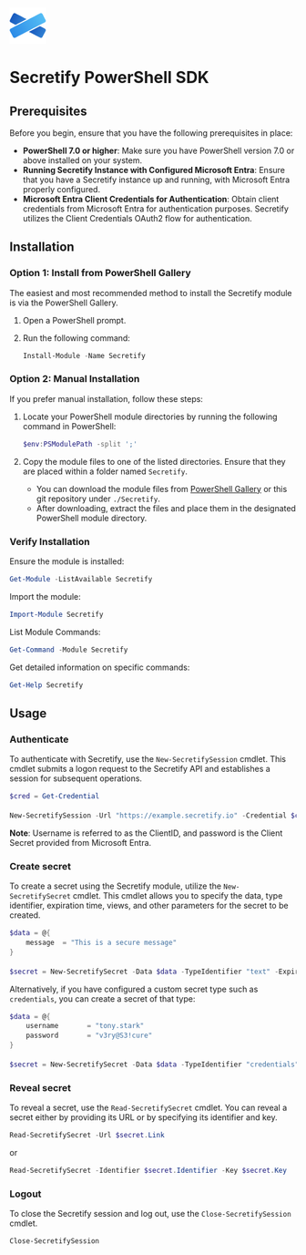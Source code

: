 ![Alt text](assets/icon-64.png?raw=true "Title")

# Secretify PowerShell SDK

## Prerequisites

Before you begin, ensure that you have the following prerequisites in place:

* **PowerShell 7.0 or higher**: Make sure you have PowerShell version 7.0 or above installed on your system.
* **Running Secretify Instance with Configured Microsoft Entra**: Ensure that you have a Secretify instance up and running, with Microsoft Entra properly configured.
* **Microsoft Entra Client Credentials for Authentication**: Obtain client credentials from Microsoft Entra for authentication purposes. Secretify utilizes the Client Credentials OAuth2 flow for authentication.

## Installation

### Option 1: Install from PowerShell Gallery

The easiest and most recommended method to install the Secretify module is via the PowerShell Gallery.

1. Open a PowerShell prompt.
2. Run the following command:

    ```powershell
    Install-Module -Name Secretify
    ```

### Option 2: Manual Installation

If you prefer manual installation, follow these steps:

1. Locate your PowerShell module directories by running the following command in PowerShell:

    ```powershell
    $env:PSModulePath -split ';'
    ```

2. Copy the module files to one of the listed directories. Ensure that they are placed within a folder named `Secretify`.

    - You can download the module files from [PowerShell Gallery](https://www.powershellgallery.com/packages/Secretify) or this git repository under `./Secretify`.
    - After downloading, extract the files and place them in the designated PowerShell module directory.

### Verify Installation

Ensure the module is installed:

```powershell
Get-Module -ListAvailable Secretify
```

Import the module:

```powershell
Import-Module Secretify
```

List Module Commands:

```powershell
Get-Command -Module Secretify
```

Get detailed information on specific commands:

```powershell
Get-Help Secretify
```

## Usage

### Authenticate

To authenticate with Secretify, use the `New-SecretifySession` cmdlet. This cmdlet submits a logon request to the Secretify API and establishes a session for subsequent operations.

```powershell
$cred = Get-Credential

New-SecretifySession -Url "https://example.secretify.io" -Credential $cred
```

**Note**: Username is referred to as the ClientID, and password is the Client Secret provided from Microsoft Entra.

### Create secret

To create a secret using the Secretify module, utilize the `New-SecretifySecret` cmdlet. This cmdlet allows you to specify the data, type identifier, expiration time, views, and other parameters for the secret to be created.

```powershell
$data = @{
    message  = "This is a secure message"
}

$secret = New-SecretifySecret -Data $data -TypeIdentifier "text" -ExpiresAt "24h" -Views 2 -IsDestroyable $true -HasPassphrase $false
```

Alternatively, if you have configured a custom secret type such as `credentials`, you can create a secret of that type:

```powershell
$data = @{
    username       = "tony.stark"
    password       = "v3ry@S3!cure"
}

$secret = New-SecretifySecret -Data $data -TypeIdentifier "credentials" -ExpiresAt "24h" -Views 2 -IsDestroyable $true -HasPassphrase $false
```

### Reveal secret

To reveal a secret, use the `Read-SecretifySecret` cmdlet. You can reveal a secret either by providing its URL or by specifying its identifier and key.


```powershell
Read-SecretifySecret -Url $secret.Link
```

or


```powershell
Read-SecretifySecret -Identifier $secret.Identifier -Key $secret.Key
```

### Logout

To close the Secretify session and log out, use the `Close-SecretifySession` cmdlet.

```powershell
Close-SecretifySession
```